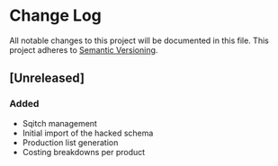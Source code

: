 # Change Log
All notable changes to this project will be documented in this file.
This project adheres to [Semantic Versioning](http://semver.org/).

## [Unreleased]
### Added
- Sqitch management
- Initial import of the hacked schema
- Production list generation
- Costing breakdowns per product
